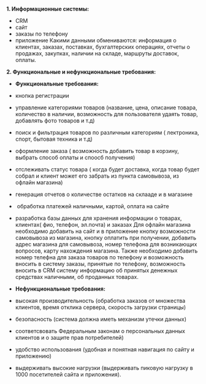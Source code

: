 **1. Информационные системы:**

- CRM
- сайт
- заказы по телефону
- приложение
Какими данными обмениваются: информация о клиентах, заказах, поставках, бухгалтерских операциях, отчеты о продажах, закупках, наличии на складе, маршруты доставок, оплаты. 

**2. Функциональные и нефункциональные требования:**

- **Функциональные требования:**
- кнопка регистрации
- управление категориями товаров (название, цена, описание товара, количество в наличии, возможность для пользователя удаять товар, добавлять фото товаров и т.д)
- поиск и фильтрация товаров по различным категориям ( лектроника, спорт, бытовая техника и т.д)
- оформление заказа ( возможность добавить товар в корзину, выбрать способ оплаты и споосб получения)
- отслеживать статус товара ( когда будет доставка, когда товар будет собрал и клиент может его забрать из пункта самовывоза, из офлайн магазина)
- генерация отчетов о количестве остатков на склааде и в магазине
-  обработка платежей наличными, картой, оплата на сайте
- разработка базы данных для хранения информации о товарах, клиентах( фио, телефон, эл.почта) и заказах
Для офлайн магазина необходимо добавить на сайт и в приложение кнопку возможности самовывоза из магазина, кнопку оплатить при получении, добавить адрес магазина для самовывоза, номер телефона для возникающих вопросов, карту нахождения магазина. Также необходимо добавить номер телефна для заказа товаров по телефону и возможность вносить в систему заказы, принятые по телефону, возможность вносить в CRM систему информацию об принятых денежных средствах наличными, об проданных товарах.

- **Нефункциональные требования:**
- высокая производительность (обработка заказов от множества клиентов, время отклика сервера, скорость загрузки страницы)
- безопасность (система должна иметь механизм утечки данных)
- соответсвовать Федеральным законам о персональных данных клиентов и о защите прав потребителей)
- удобство использования (удобная и понятная навигация по сайту и приложению)
- выдерживать высокие нагрузки (выдерживать пиковую нагрузку в 1000 посетителей сайта и приложения).